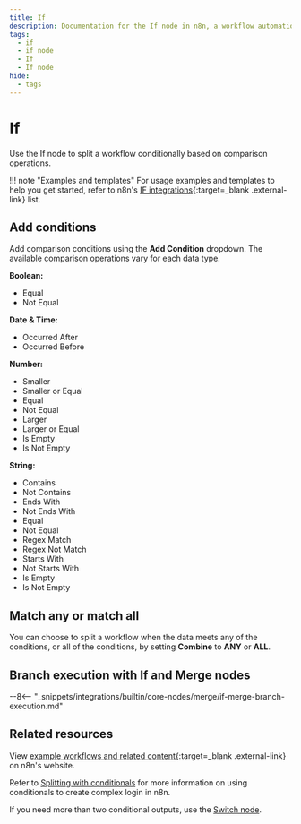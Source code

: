 ```yaml
---
title: If
description: Documentation for the If node in n8n, a workflow automation platform. Includes guidance on usage, and links to examples.
tags:
  - if
  - if node
  - If
  - If node
hide:
  - tags
---
```


# If

Use the If node to split a workflow conditionally based on comparison operations.

!!! note "Examples and templates"
	For usage examples and templates to help you get started, refer to n8n's [IF integrations](https://n8n.io/integrations/if/){:target=_blank .external-link} list.

## Add conditions

Add comparison conditions using the **Add Condition** dropdown. The available comparison operations vary for each data type.

**Boolean:**

- Equal
- Not Equal

**Date & Time:**

- Occurred After
- Occurred Before


**Number:**

- Smaller
- Smaller or Equal
- Equal
- Not Equal
- Larger
- Larger or Equal
- Is Empty
- Is Not Empty


**String:**

- Contains
- Not Contains
- Ends With
- Not Ends With
- Equal
- Not Equal
- Regex Match
- Regex Not Match
- Starts With
- Not Starts With
- Is Empty
- Is Not Empty

## Match any or match all

You can choose to split a workflow when the data meets any of the conditions, or all of the conditions, by setting **Combine** to **ANY** or **ALL**.


## Branch execution with If and Merge nodes

--8<-- "_snippets/integrations/builtin/core-nodes/merge/if-merge-branch-execution.md"

## Related resources

View [example workflows and related content](https://n8n.io/integrations/if/){:target=_blank .external-link} on n8n's website.

Refer to [Splitting with conditionals](/flow-logic/splitting/) for more information on using conditionals to create complex login in n8n.

If you need more than two conditional outputs, use the [Switch node](/integrations/builtin/core-nodes/n8n-nodes-base.switch/).




